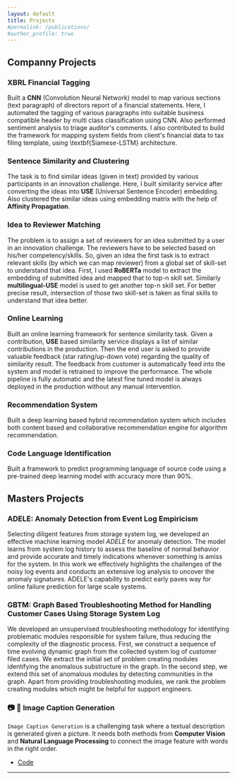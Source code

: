 ```yaml
---
layout: default
title: Projects
#permalink: /publications/
#author_profile: true
---
```


## Companny Projects

### **XBRL Financial Tagging**
Built a **CNN** (Convolution Neural Network) model to map various sections (text paragraph) of directors report of a financial statements. Here, I automated the tagging of various paragraphs into suitable business compatible header by multi class classification using CNN. Also performed sentiment analysis to triage auditor's comments. 
I also contributed to build the framework for mapping system fields from client's financial data to tax filing template, using \textbf{Siamese-LSTM} architecture.

### **Sentence Similarity and Clustering**
 The task is to find similar ideas (given in text) provided by various participants in an innovation challenge. Here, I built similarity service after converting the ideas into **USE** (Universal Sentence Encoder) embedding. Also clustered the similar ideas using embedding matrix with the help of **Affinity Propagation**.
 
 ### **Idea to Reviewer Matching**
 The problem is to assign a set of reviewers for an idea submitted by a user in an innovation challenge. The reviewers have to be selected based on his/her competency/skills. So, given an idea the first task is to extract relevant skills (by which we can map reviewer) from a global set of skill-set to understand that idea. First, I used **RoBERTa** model to extract the embedding of submitted idea and mapped that to top-n skill set. Similarly **multilingual-USE** model is used to get another top-n skill set. For better precise result, intersection of those two skill-set is taken as final skills to understand that idea better. 
 
 ### **Online Learning**
 Built an online learning framework for sentence similarity task. Given a contribution, **USE** based similarity service displays a list of similar contributions in the production. Then the end user is asked to provide valuable feedback (star rating/up-down vote) regarding the quality of similarity result. The feedback from customer is automatically feed into the system and model is retrained to improve the performance. The whole pipeline is fully automatic and the latest fine tuned model is always deployed in the production without any manual intervention.
 
### **Recommendation System**
Built a deep learning based hybrid recommendation system which includes both content based and collaborative recommendation engine for algorithm recommendation.

### **Code Language Identification**
Built a framework to predict programming language of source code using a pre-trained deep learning model with accuracy more than 90%. 

## Masters Projects

### **ADELE: Anomaly Detection from Event Log Empiricism**
Selecting diligent features from storage system log, we developed an effective machine learning model _ADELE_ for anomaly detection. The
model learns from system log history to assess the baseline of normal behavior and provide accurate and timely indications whenever something is amiss for the system. In this work we effectively highlights the challenges of the noisy log events and conducts an extensive log analysis to uncover the anomaly signatures. ADELE's capability to predict early paves way for online failure prediction for large scale systems.

### **GBTM: Graph Based Troubleshooting Method for Handling Customer Cases Using Storage System Log**
We developed an unsupervised troubleshooting methodology for identifying problematic modules responsible for system failure, thus reducing the complexity of the diagnostic process. First, we construct a sequence of time evolving dynamic graph from the collected system log of customer filed cases. We extract the initial set of problem creating modules identifying the anomalous substructure in the graph. In the second step, we extend this set of anomalous modules by detecting communities in the graph. Apart from providing troubleshooting modules, we rank the problem creating modules  which might be helpful for support engineers.


### :camera: :bookmark_tabs: Image Caption Generation

`Image Caption Generation` is a challenging task where a textual description is generated given a picture. It needs both methods from **Computer Vision** and **Natural Language Processing** to connect the image feature with words in the right order.

- [Code](https://github.com/msank00/image_caption_gen)

----
